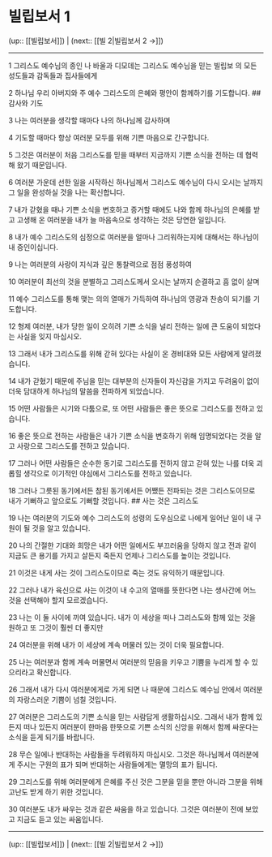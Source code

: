 # 빌립보서 1

(up:: [[빌립보서]]) | (next:: [[빌 2|빌립보서 2 →]])

***




1 
그리스도 예수님의 종인 나 바울과 디모데는 그리스도 예수님을 믿는 빌립보 의 모든 성도들과 감독들과 집사들에게 



2 
하나님 우리 아버지와 주 예수 그리스도의 은혜와 평안이 함께하기를 기도합니다. ## 감사와 기도 



3 
나는 여러분을 생각할 때마다 나의 하나님께 감사하며 



4 
기도할 때마다 항상 여러분 모두를 위해 기쁜 마음으로 간구합니다. 



5 
그것은 여러분이 처음 그리스도를 믿을 때부터 지금까지 기쁜 소식을 전하는 데 협력해 왔기 때문입니다. 



6 
여러분 가운데 선한 일을 시작하신 하나님께서 그리스도 예수님이 다시 오시는 날까지 그 일을 완성하실 것을 나는 확신합니다. 



7 
내가 갇혔을 때나 기쁜 소식을 변호하고 증거할 때에도 나와 함께 하나님의 은혜를 받고 고생해 온 여러분을 내가 늘 마음속으로 생각하는 것은 당연한 일입니다. 



8 
내가 예수 그리스도의 심정으로 여러분을 얼마나 그리워하는지에 대해서는 하나님이 내 증인이십니다. 



9 
나는 여러분의 사랑이 지식과 깊은 통찰력으로 점점 풍성하여 



10 
여러분이 최선의 것을 분별하고 그리스도께서 오시는 날까지 순결하고 흠 없이 살며 



11 
예수 그리스도를 통해 맺는 의의 열매가 가득하여 하나님의 영광과 찬송이 되기를 기도합니다. 



12 
형제 여러분, 내가 당한 일이 오히려 기쁜 소식을 널리 전하는 일에 큰 도움이 되었다는 사실을 잊지 마십시오. 



13 
그래서 내가 그리스도를 위해 갇혀 있다는 사실이 온 경비대와 모든 사람에게 알려졌습니다. 



14 
내가 갇혔기 때문에 주님을 믿는 대부분의 신자들이 자신감을 가지고 두려움이 없이 더욱 담대하게 하나님의 말씀을 전파하게 되었습니다. 



15 
어떤 사람들은 시기와 다툼으로, 또 어떤 사람들은 좋은 뜻으로 그리스도를 전하고 있습니다. 



16 
좋은 뜻으로 전하는 사람들은 내가 기쁜 소식을 변호하기 위해 임명되었다는 것을 알고 사랑으로 그리스도를 전하고 있습니다. 



17 
그러나 어떤 사람들은 순수한 동기로 그리스도를 전하지 않고 갇혀 있는 나를 더욱 괴롭힐 생각으로 이기적인 야심에서 그리스도를 전하고 있습니다. 



18 
그러나 그릇된 동기에서든 참된 동기에서든 어쨌든 전파되는 것은 그리스도이므로 내가 기뻐하고 앞으로도 기뻐할 것입니다. ## 사는 것은 그리스도 



19 
나는 여러분의 기도와 예수 그리스도의 성령의 도우심으로 나에게 일어난 일이 내 구원이 될 것을 알고 있습니다. 



20 
나의 간절한 기대와 희망은 내가 어떤 일에서도 부끄러움을 당하지 않고 전과 같이 지금도 큰 용기를 가지고 살든지 죽든지 언제나 그리스도를 높이는 것입니다. 



21 
이것은 내게 사는 것이 그리스도이므로 죽는 것도 유익하기 때문입니다. 



22 
그러나 내가 육신으로 사는 이것이 내 수고의 열매를 뜻한다면 나는 생사간에 어느 것을 선택해야 할지 모르겠습니다. 



23 
나는 이 둘 사이에 끼여 있습니다. 내가 이 세상을 떠나 그리스도와 함께 있는 것을 원하고 또 그것이 훨씬 더 좋지만 



24 
여러분을 위해 내가 이 세상에 계속 머물러 있는 것이 더욱 필요합니다. 



25 
나는 여러분과 함께 계속 머물면서 여러분의 믿음을 키우고 기쁨을 누리게 할 수 있으리라고 확신합니다. 



26 
그래서 내가 다시 여러분에게로 가게 되면 나 때문에 그리스도 예수님 안에서 여러분의 자랑스러운 기쁨이 넘칠 것입니다. 



27 
여러분은 그리스도의 기쁜 소식을 믿는 사람답게 생활하십시오. 그래서 내가 함께 있든지 떠나 있든지 여러분이 한마음 한뜻으로 기쁜 소식의 신앙을 위해서 함께 싸운다는 소식을 듣게 되기를 바랍니다. 



28 
무슨 일에나 반대하는 사람들을 두려워하지 마십시오. 그것은 하나님께서 여러분에게 주시는 구원의 표가 되며 반대하는 사람들에게는 멸망의 표가 됩니다. 



29 
그리스도를 위해 여러분에게 은혜를 주신 것은 그분을 믿을 뿐만 아니라 그분을 위해 고난도 받게 하기 위한 것입니다. 



30 
여러분도 내가 싸우는 것과 같은 싸움을 하고 있습니다. 그것은 여러분이 전에 보았고 지금도 듣고 있는 싸움입니다.

***

(up:: [[빌립보서]]) | (next:: [[빌 2|빌립보서 2 →]])
